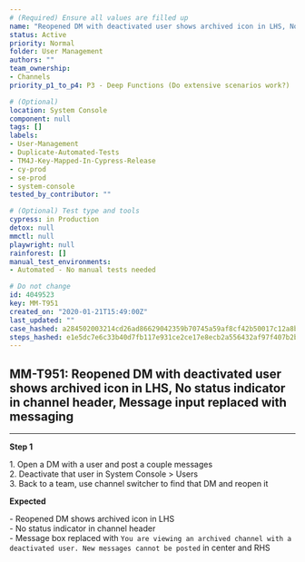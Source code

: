 ```yaml
---
# (Required) Ensure all values are filled up
name: "Reopened DM with deactivated user shows archived icon in LHS, No status indicator in channel header, Message input replaced with messaging"
status: Active
priority: Normal
folder: User Management
authors: ""
team_ownership:
- Channels
priority_p1_to_p4: P3 - Deep Functions (Do extensive scenarios work?)

# (Optional)
location: System Console
component: null
tags: []
labels:
- User-Management
- Duplicate-Automated-Tests
- TM4J-Key-Mapped-In-Cypress-Release
- cy-prod
- se-prod
- system-console
tested_by_contributor: ""

# (Optional) Test type and tools
cypress: in Production
detox: null
mmctl: null
playwright: null
rainforest: []
manual_test_environments:
- Automated - No manual tests needed

# Do not change
id: 4049523
key: MM-T951
created_on: "2020-01-21T15:49:00Z"
last_updated: ""
case_hashed: a284502003214cd26ad86629042359b70745a59af8cf42b50017c12a8b01c8c437780c4b78cad3b136f89af609079f38
steps_hashed: e1e5dc7e6c33b40d7fb117e931ce2ce17e8ecb2a556432af97f407b2bcfcf83a94ab6f4fa396a92480265d1a50bb9189
---
```


<!-- (Auto-generated) Based on frontmatter's "key" and "name" -->

## MM-T951: Reopened DM with deactivated user shows archived icon in LHS, No status indicator in channel header, Message input replaced with messaging

---

**Step 1**

1\. Open a DM with a user and post a couple messages\
2\. Deactivate that user in System Console > Users\
3\. Back to a team, use channel switcher to find that DM and reopen it

**Expected**

\- Reopened DM shows archived icon in LHS\
\- No status indicator in channel header\
\- Message box replaced with `You are viewing an archived channel with a deactivated user. New messages cannot be posted` in center and RHS
